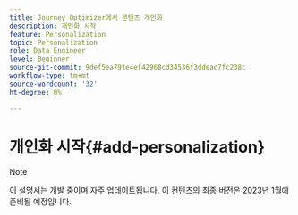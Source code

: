 ```yaml
---
title: Journey Optimizer에서 콘텐츠 개인화
description: 개인화 시작.
feature: Personalization
topic: Personalization
role: Data Engineer
level: Beginner
source-git-commit: 9def5ea791e4ef42968cd34536f3ddeac7fc238c
workflow-type: tm+mt
source-wordcount: '32'
ht-degree: 0%

---
```


# 개인화 시작{#add-personalization}

>[!NOTE]
>
>이 설명서는 개발 중이며 자주 업데이트됩니다. 이 컨텐츠의 최종 버전은 2023년 1월에 준비될 예정입니다.


